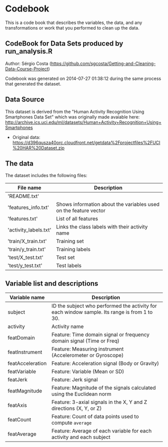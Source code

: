Codebook
========
This is a code book that describes the variables, the data, and any transformations or work that you performed to clean up the data.

## CodeBook for Data Sets produced by run_analysis.R

Author: Sérgio Costa (https://github.com/sgcosta/Getting-and-Cleaning-Data-Course-Project)

Codebook was generated on 2014-07-27 01:38:12 during the same process that generated the dataset. 

## Data Source

This dataset is derived from the "Human Activity Recognition Using Smartphones Data Set" which was originally made avaiable here: http://archive.ics.uci.edu/ml/datasets/Human+Activity+Recognition+Using+Smartphones
* Original data: https://d396qusza40orc.cloudfront.net/getdata%2Fprojectfiles%2FUCI%20HAR%20Dataset.zip

## The data

The dataset includes the following files:

File name             | Description
----------------------|------------
'README.txt'          |
'features_info.txt'   | Shows information about the variables used on the feature vector
'features.txt'        | List of all features
'activity_labels.txt' | Links the class labels with their activity name
'train/X_train.txt'   | Training set
'train/y_train.txt'   | Training labels
'test/X_test.txt'     | Test set
'test/y_test.txt'     | Test labels

## Variable list and descriptions

Variable name    | Description
-----------------|------------
subject          | ID the subject who performed the activity for each window sample. Its range is from 1 to 30.
activity         | Activity name
featDomain       | Feature: Time domain signal or frequency domain signal (Time or Freq)
featInstrument   | Feature: Measuring instrument (Accelerometer or Gyroscope)
featAcceleration | Feature: Acceleration signal (Body or Gravity)
featVariable     | Feature: Variable (Mean or SD)
featJerk         | Feature: Jerk signal
featMagnitude    | Feature: Magnitude of the signals calculated using the Euclidean norm
featAxis         | Feature: 3-axial signals in the X, Y and Z directions (X, Y, or Z)
featCount        | Feature: Count of data points used to compute `average`
featAverage      | Feature: Average of each variable for each activity and each subject
